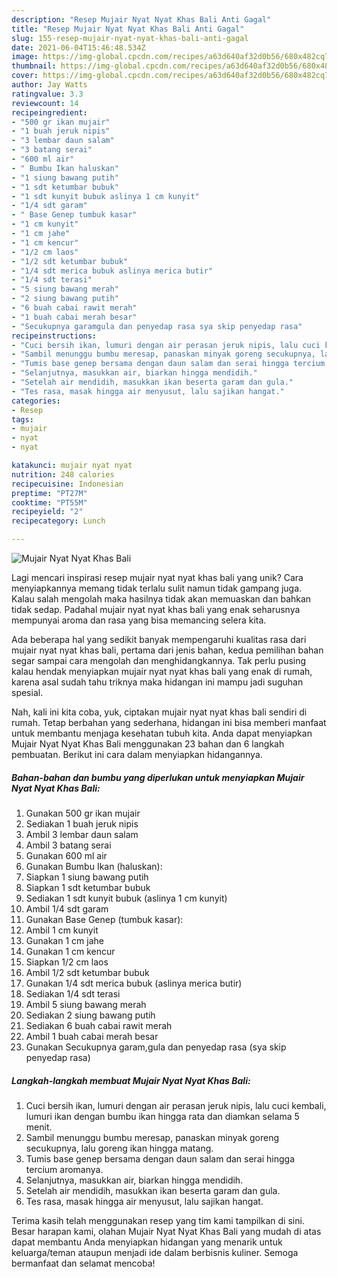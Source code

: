 ```yaml
---
description: "Resep Mujair Nyat Nyat Khas Bali Anti Gagal"
title: "Resep Mujair Nyat Nyat Khas Bali Anti Gagal"
slug: 155-resep-mujair-nyat-nyat-khas-bali-anti-gagal
date: 2021-06-04T15:46:48.534Z
image: https://img-global.cpcdn.com/recipes/a63d640af32d0b56/680x482cq70/mujair-nyat-nyat-khas-bali-foto-resep-utama.jpg
thumbnail: https://img-global.cpcdn.com/recipes/a63d640af32d0b56/680x482cq70/mujair-nyat-nyat-khas-bali-foto-resep-utama.jpg
cover: https://img-global.cpcdn.com/recipes/a63d640af32d0b56/680x482cq70/mujair-nyat-nyat-khas-bali-foto-resep-utama.jpg
author: Jay Watts
ratingvalue: 3.3
reviewcount: 14
recipeingredient:
- "500 gr ikan mujair"
- "1 buah jeruk nipis"
- "3 lembar daun salam"
- "3 batang serai"
- "600 ml air"
- " Bumbu Ikan haluskan"
- "1 siung bawang putih"
- "1 sdt ketumbar bubuk"
- "1 sdt kunyit bubuk aslinya 1 cm kunyit"
- "1/4 sdt garam"
- " Base Genep tumbuk kasar"
- "1 cm kunyit"
- "1 cm jahe"
- "1 cm kencur"
- "1/2 cm laos"
- "1/2 sdt ketumbar bubuk"
- "1/4 sdt merica bubuk aslinya merica butir"
- "1/4 sdt terasi"
- "5 siung bawang merah"
- "2 siung bawang putih"
- "6 buah cabai rawit merah"
- "1 buah cabai merah besar"
- "Secukupnya garamgula dan penyedap rasa sya skip penyedap rasa"
recipeinstructions:
- "Cuci bersih ikan, lumuri dengan air perasan jeruk nipis, lalu cuci kembali, lumuri ikan dengan bumbu ikan hingga rata dan diamkan selama 5 menit."
- "Sambil menunggu bumbu meresap, panaskan minyak goreng secukupnya, lalu goreng ikan hingga matang."
- "Tumis base genep bersama dengan daun salam dan serai hingga tercium aromanya."
- "Selanjutnya, masukkan air, biarkan hingga mendidih."
- "Setelah air mendidih, masukkan ikan beserta garam dan gula."
- "Tes rasa, masak hingga air menyusut, lalu sajikan hangat."
categories:
- Resep
tags:
- mujair
- nyat
- nyat

katakunci: mujair nyat nyat 
nutrition: 248 calories
recipecuisine: Indonesian
preptime: "PT27M"
cooktime: "PT55M"
recipeyield: "2"
recipecategory: Lunch

---
```



![Mujair Nyat Nyat Khas Bali](https://img-global.cpcdn.com/recipes/a63d640af32d0b56/680x482cq70/mujair-nyat-nyat-khas-bali-foto-resep-utama.jpg)

Lagi mencari inspirasi resep mujair nyat nyat khas bali yang unik? Cara menyiapkannya memang tidak terlalu sulit namun tidak gampang juga. Kalau salah mengolah maka hasilnya tidak akan memuaskan dan bahkan tidak sedap. Padahal mujair nyat nyat khas bali yang enak seharusnya mempunyai aroma dan rasa yang bisa memancing selera kita.



Ada beberapa hal yang sedikit banyak mempengaruhi kualitas rasa dari mujair nyat nyat khas bali, pertama dari jenis bahan, kedua pemilihan bahan segar sampai cara mengolah dan menghidangkannya. Tak perlu pusing kalau hendak menyiapkan mujair nyat nyat khas bali yang enak di rumah, karena asal sudah tahu triknya maka hidangan ini mampu jadi suguhan spesial.


Nah, kali ini kita coba, yuk, ciptakan mujair nyat nyat khas bali sendiri di rumah. Tetap berbahan yang sederhana, hidangan ini bisa memberi manfaat untuk membantu menjaga kesehatan tubuh kita. Anda dapat menyiapkan Mujair Nyat Nyat Khas Bali menggunakan 23 bahan dan 6 langkah pembuatan. Berikut ini cara dalam menyiapkan hidangannya.

<!--inarticleads1-->

##### Bahan-bahan dan bumbu yang diperlukan untuk menyiapkan Mujair Nyat Nyat Khas Bali:

1. Gunakan 500 gr ikan mujair
1. Sediakan 1 buah jeruk nipis
1. Ambil 3 lembar daun salam
1. Ambil 3 batang serai
1. Gunakan 600 ml air
1. Gunakan  Bumbu Ikan (haluskan):
1. Siapkan 1 siung bawang putih
1. Siapkan 1 sdt ketumbar bubuk
1. Sediakan 1 sdt kunyit bubuk (aslinya 1 cm kunyit)
1. Ambil 1/4 sdt garam
1. Gunakan  Base Genep (tumbuk kasar):
1. Ambil 1 cm kunyit
1. Gunakan 1 cm jahe
1. Gunakan 1 cm kencur
1. Siapkan 1/2 cm laos
1. Ambil 1/2 sdt ketumbar bubuk
1. Gunakan 1/4 sdt merica bubuk (aslinya merica butir)
1. Sediakan 1/4 sdt terasi
1. Ambil 5 siung bawang merah
1. Sediakan 2 siung bawang putih
1. Sediakan 6 buah cabai rawit merah
1. Ambil 1 buah cabai merah besar
1. Gunakan Secukupnya garam,gula dan penyedap rasa (sya skip penyedap rasa)




<!--inarticleads2-->

##### Langkah-langkah membuat Mujair Nyat Nyat Khas Bali:

1. Cuci bersih ikan, lumuri dengan air perasan jeruk nipis, lalu cuci kembali, lumuri ikan dengan bumbu ikan hingga rata dan diamkan selama 5 menit.
1. Sambil menunggu bumbu meresap, panaskan minyak goreng secukupnya, lalu goreng ikan hingga matang.
1. Tumis base genep bersama dengan daun salam dan serai hingga tercium aromanya.
1. Selanjutnya, masukkan air, biarkan hingga mendidih.
1. Setelah air mendidih, masukkan ikan beserta garam dan gula.
1. Tes rasa, masak hingga air menyusut, lalu sajikan hangat.




Terima kasih telah menggunakan resep yang tim kami tampilkan di sini. Besar harapan kami, olahan Mujair Nyat Nyat Khas Bali yang mudah di atas dapat membantu Anda menyiapkan hidangan yang menarik untuk keluarga/teman ataupun menjadi ide dalam berbisnis kuliner. Semoga bermanfaat dan selamat mencoba!

